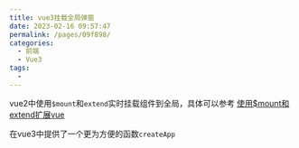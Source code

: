 ```yaml
---
title: vue3挂载全局弹窗
date: 2023-02-16 09:57:47
permalink: /pages/09f898/
categories:
  - 前端
  - Vue3
tags:
  - 
---
```

vue2中使用`$mount`和`extend`实时挂载组件到全局，具体可以参考 
[使用$mount和extend扩展vue](/pages/dbf704/)

在vue3中提供了一个更为方便的函数`createApp`